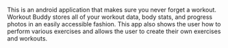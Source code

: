 This is an android application that makes sure you never forget a workout. Workout Buddy stores all of your workout data, body stats, and progress photos in an easily accessible fashion. This app also shows the user how to perform various exercises and allows the user to create their own exercises and workouts.
